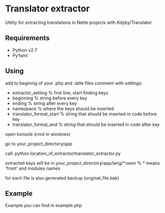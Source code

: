 # Translator extractor
Utility for extracting translations in Nette projects with Kdyby/Translator

## Requirements

- Python v2.7
- PyYaml
 
## Using

add to beginnig of your .php and .latte files comment with settings:
  - extractor_setting         % first line, start finding keys
  - beginning                 % string before every key
  - ending                    % string after every key
  - namespace                 % where the keys should be inserted
  - translator_format_start   % string that should be inserted in code before key
  - translator_format_end     % string that should be inserted in code after key

open konsole (cmd in windows)

go to your_project_directory/app

call: python location_of_extractor/translator_extractor.py

extracted keys will be in your_project_directory/app/lang/*.neon % * means 'front' and modules names

for each file is also generated backup (original_file.bak)

## Example

Example you can find in example.php

